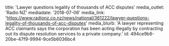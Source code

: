 title: 'Lawyer questions legality of thousands of ACC disputes'
media_outlet: 'Radio NZ'
mediadate: '2018-07-06'
media_link: 'https://www.radionz.co.nz/news/national/361222/lawyer-questions-legality-of-thousands-of-acc-disputes'
media_blurb: 'A lawyer representing ACC claimants says the corporation has been acting illegally by contracting out its dispute resolution services to a private company.'
id: 494ce9b6-20be-47f9-9994-9ce5b6036bc4
